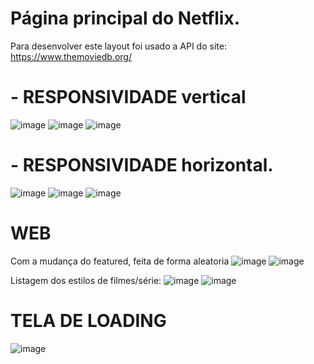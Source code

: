 # Página principal do Netflix.
  Para desenvolver este layout foi usado a API do site: https://www.themoviedb.org/

# - RESPONSIVIDADE vertical
![image](https://user-images.githubusercontent.com/69858181/121831685-7254ef00-cc9e-11eb-9a3f-8b8886d2b175.png)
![image](https://user-images.githubusercontent.com/69858181/121831701-7da81a80-cc9e-11eb-90be-6811166410a1.png)
![image](https://user-images.githubusercontent.com/69858181/121831710-84cf2880-cc9e-11eb-8f83-23cdb9d68fcf.png)

# - RESPONSIVIDADE horizontal.
![image](https://user-images.githubusercontent.com/69858181/121831751-a0d2ca00-cc9e-11eb-94f2-364d34bd3723.png)
![image](https://user-images.githubusercontent.com/69858181/121831757-a8926e80-cc9e-11eb-9335-04b87c05d9ff.png)
![image](https://user-images.githubusercontent.com/69858181/121832809-569f1800-cca1-11eb-9e14-4e7c8839ad94.png)


# WEB
 Com a mudança do featured, feita de forma aleatoria
![image](https://user-images.githubusercontent.com/69858181/121830931-99aabc80-cc9c-11eb-8349-5c0c8acbddb7.png)
![image](https://user-images.githubusercontent.com/69858181/121831143-235a8a00-cc9d-11eb-96d3-a6fb055ca954.png)

 Listagem dos estilos de filmes/série:
![image](https://user-images.githubusercontent.com/69858181/121832502-9285ad80-cca0-11eb-84c8-8c1e91ca1f3e.png)
![image](https://user-images.githubusercontent.com/69858181/121832521-9fa29c80-cca0-11eb-9677-07feac417d25.png)


#  TELA DE LOADING
![image](https://user-images.githubusercontent.com/69858181/121826576-c22bba00-cc8e-11eb-860e-2c2ff4ecfe3a.png)
  

